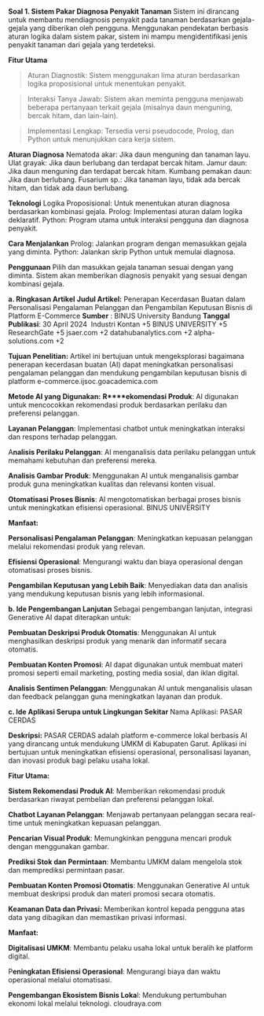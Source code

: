 **Soal 1. Sistem Pakar Diagnosa Penyakit Tanaman**
Sistem ini dirancang untuk membantu mendiagnosis penyakit pada tanaman berdasarkan gejala-gejala yang diberikan oleh pengguna. Menggunakan pendekatan berbasis aturan logika dalam sistem pakar, sistem ini mampu mengidentifikasi jenis penyakit tanaman dari gejala yang terdeteksi.

**Fitur Utama**
> Aturan Diagnostik: Sistem menggunakan lima aturan berdasarkan logika proposisional untuk menentukan penyakit.

> Interaksi Tanya Jawab: Sistem akan meminta pengguna menjawab beberapa pertanyaan terkait gejala (misalnya daun menguning, bercak hitam, dan lain-lain).

> Implementasi Lengkap: Tersedia versi pseudocode, Prolog, dan Python untuk menunjukkan cara kerja sistem.

**Aturan Diagnosa**
Nematoda akar: Jika daun menguning dan tanaman layu.
Ulat grayak: Jika daun berlubang dan terdapat bercak hitam.
Jamur daun: Jika daun menguning dan terdapat bercak hitam.
Kumbang pemakan daun: Jika daun berlubang.
Fusarium sp.: Jika tanaman layu, tidak ada bercak hitam, dan tidak ada daun berlubang.

**Teknologi**
Logika Proposisional: Untuk menentukan aturan diagnosa berdasarkan kombinasi gejala.
Prolog: Implementasi aturan dalam logika deklaratif.
Python: Program utama untuk interaksi pengguna dan diagnosa penyakit.

**Cara Menjalankan**
Prolog: Jalankan program dengan memasukkan gejala yang diminta.
Python: Jalankan skrip Python untuk memulai diagnosa.

**Penggunaan**
Pilih dan masukkan gejala tanaman sesuai dengan yang diminta.
Sistem akan memberikan diagnosis penyakit yang sesuai dengan kombinasi gejala.



**a. Ringkasan Artikel**
**Judul Artikel:**
Penerapan Kecerdasan Buatan dalam Personalisasi Pengalaman Pelanggan dan Pengambilan Keputusan Bisnis di Platform E-Commerce
**Sumber**           : BINUS University Bandung
**Tanggal Publikasi**: 30 April 2024
​
Industri Kontan
+5
BINUS UNIVERSITY
+5
ResearchGate
+5
jsaer.com
+2
datahubanalytics.com
+2
alpha-solutions.com
+2

**Tujuan Penelitian:**
Artikel ini bertujuan untuk mengeksplorasi bagaimana penerapan kecerdasan buatan (AI) dapat meningkatkan personalisasi pengalaman pelanggan dan mendukung pengambilan keputusan bisnis di platform e-commerce.​
ijsoc.goacademica.com

**Metode AI yang Digunakan:**
**R****ekomendasi Produk**: AI digunakan untuk mencocokkan rekomendasi produk berdasarkan perilaku dan preferensi pelanggan.

**Layanan Pelanggan**: Implementasi chatbot untuk meningkatkan interaksi dan respons terhadap pelanggan.

A**nalisis Perilaku Pelanggan**: AI menganalisis data perilaku pelanggan untuk memahami kebutuhan dan preferensi mereka.

**Analisis Gambar Produk**: Menggunakan AI untuk menganalisis gambar produk guna meningkatkan kualitas dan relevansi konten visual.

**Otomatisasi Proses Bisnis**: AI mengotomatiskan berbagai proses bisnis untuk meningkatkan efisiensi operasional.​
BINUS UNIVERSITY

**Manfaat:**

**Personalisasi Pengalaman Pelanggan**: Meningkatkan kepuasan pelanggan melalui rekomendasi produk yang relevan.

**Efisiensi Operasional**: Mengurangi waktu dan biaya operasional dengan otomatisasi proses bisnis.

**Pengambilan Keputusan yang Lebih Baik**: Menyediakan data dan analisis yang mendukung keputusan bisnis yang lebih informasional.​

**b. Ide Pengembangan Lanjutan**
Sebagai pengembangan lanjutan, integrasi Generative AI dapat diterapkan untuk:​

**Pembuatan Deskripsi Produk Otomatis**: Menggunakan AI untuk menghasilkan deskripsi produk yang menarik dan informatif secara otomatis.

**Pembuatan Konten Promosi**: AI dapat digunakan untuk membuat materi promosi seperti email marketing, posting media sosial, dan iklan digital.

**Analisis Sentimen Pelanggan**: Menggunakan AI untuk menganalisis ulasan dan feedback pelanggan guna meningkatkan layanan dan produk.​

**c. Ide Aplikasi Serupa untuk Lingkungan Sekitar**
Nama Aplikasi:
PASAR CERDAS

**Deskripsi:**
PASAR CERDAS adalah platform e-commerce lokal berbasis AI yang dirancang untuk mendukung UMKM di Kabupaten Garut. Aplikasi ini bertujuan untuk meningkatkan efisiensi operasional, personalisasi layanan, dan inovasi produk bagi pelaku usaha lokal.​

**Fitur Utama:**

**Sistem Rekomendasi Produk AI**: Memberikan rekomendasi produk berdasarkan riwayat pembelian dan preferensi pelanggan lokal.

**Chatbot Layanan Pelanggan**: Menjawab pertanyaan pelanggan secara real-time untuk meningkatkan kepuasan pelanggan.

**Pencarian Visual Produk**: Memungkinkan pengguna mencari produk dengan menggunakan gambar.

**Prediksi Stok dan Permintaan**: Membantu UMKM dalam mengelola stok dan memprediksi permintaan pasar.

**Pembuatan Konten Promosi Otomatis**: Menggunakan Generative AI untuk membuat deskripsi produk dan materi promosi secara otomatis.

**Keamanan Data dan Privasi:** Memberikan kontrol kepada pengguna atas data yang dibagikan dan memastikan privasi informasi.​

**Manfaat:**

**Digitalisasi UMKM**: Membantu pelaku usaha lokal untuk beralih ke platform digital.

P**eningkatan Efisiensi Operasional**: Mengurangi biaya dan waktu operasional melalui otomatisasi.

**Pengembangan Ekosistem Bisnis Loka**l: Mendukung pertumbuhan ekonomi lokal melalui teknologi.​
cloudraya.com

